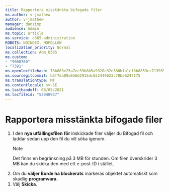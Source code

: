 ```yaml
---
title: Rapportera misstänkta bifogade filer
ms.author: v-jmathew
author: v-jmathew
manager: dansimp
audience: Admin
ms.topic: article
ms.service: o365-administration
ROBOTS: NOINDEX, NOFOLLOW
localization_priority: Normal
ms.collection: Adm_O365
ms.custom:
- "9000760"
- "7391"
ms.openlocfilehash: 78b803e25a7ec39b8b5a9328e32e380b1a1c16b8859cc713935f38590b1bf3ea
ms.sourcegitcommit: b5f7da89a650d2915dc652449623c78be6247175
ms.translationtype: MT
ms.contentlocale: sv-SE
ms.lasthandoff: 08/05/2021
ms.locfileid: "53948937"
---
```

# <a name="report-suspicious-attachments"></a>Rapportera misstänkta bifogade filer

1. I den **nya utfällingsfilen** **för** inskickade filer väljer du Bifogad fil och laddar sedan upp den fil du vill söka igenom.
    > [!NOTE]
    > Det finns en begränsning på 3 MB för stunden. Om filen överskrider 3 MB kan du skicka den med ett e-post-ID i stället.
2. Om du **väljer Borde ha blockerats** markeras objektet automatiskt som skadlig **programvara.**
3. Välj **Skicka**.
